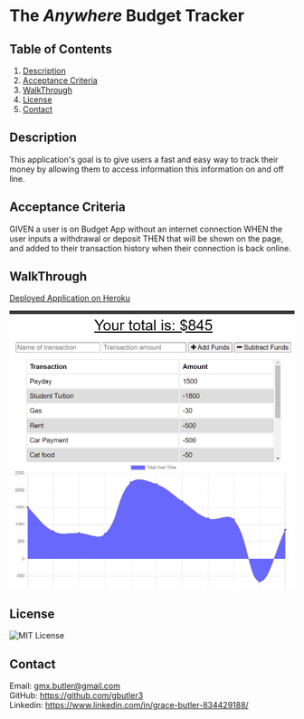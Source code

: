# The _Anywhere_ Budget Tracker

## Table of Contents

1. [Description](#description)
2. [Acceptance Criteria](#acceptance-criteria)
3. [WalkThrough](#walkthrough)
4. [License](#license)
5. [Contact](#contact)

## Description

This application's goal is to give users a fast and easy way to track their money by allowing them to access information this information on and off line.

## Acceptance Criteria

GIVEN a user is on Budget App without an internet connection
WHEN the user inputs a withdrawal or deposit
THEN that will be shown on the page, and added to their transaction history when their connection is back online.

## WalkThrough

[Deployed Application on Heroku](https://sleepy-mesa-04272.herokuapp.com/)

![preview of web page](public\Screenshot.PNG)

## License

![MIT License](https://img.shields.io/badge/License-MIT-brightgreen)

## Contact

Email: gmx.butler@gmail.com <br/>
GitHub: https://github.com/gbutler3 <br/>
Linkedin: https://www.linkedin.com/in/grace-butler-834429188/
